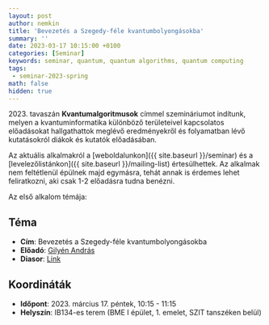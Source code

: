 ```yaml
---
layout: post
author: nemkin
title: 'Bevezetés a Szegedy-féle kvantumbolyongásokba'
summary: ''
date: 2023-03-17 10:15:00 +0100
categories: [Seminar]
keywords: seminar, quantum, quantum algorithms, quantum computing
tags:
 - seminar-2023-spring
math: false
hidden: true
---
```


2023\. tavaszán **Kvantumalgoritmusok** címmel szemináriumot indítunk, melyen a kvantuminformatika különböző területeivel kapcsolatos előadásokat hallgathattok meglévő eredményekről és folyamatban lévő kutatásokról diákok és kutatók előadásában.

Az aktuális alkalmakról a [weboldalunkon]({{ site.baseurl }}/seminar) és a [levelezőlistánkon]({{ site.baseurl }}/mailing-list) értesülhettek. Az alkalmak nem feltétlenül épülnek majd egymásra, tehát annak is érdemes lehet feliratkozni, aki csak 1-2 előadásra tudna benézni.

Az első alkalom témája:

## Téma

- **Cím**: Bevezetés a Szegedy-féle kvantumbolyongásokba
- **Előadó**: [Gilyén András](http://gilyen.hu/)
- **Diasor**: [Link](https://quszit.github.io/seminar/andras-gilyen-2023-03-17-seminar-quantum_walks.pdf)

## Koordináták

- **Időpont**: 2023. március 17. péntek, 10:15 - 11:15
- **Helyszín**: IB134-es terem (BME I épület, 1. emelet, SZIT tanszéken belül)
